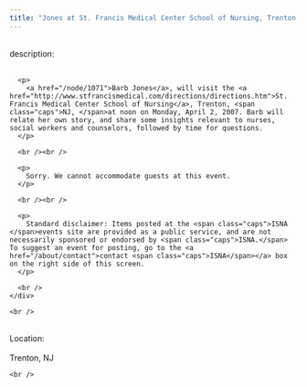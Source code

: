 ```yaml
---
title: "Jones at St. Francis Medical Center School of Nursing, Trenton, NJ"
---
```


<div class="flexinode-body flexinode-2">
  <div class="flexinode-textarea-1">
    <div class="form-item">
      <br /> <label>description:</label><br /><br /> 
      
      <p>
        <a href="/node/1071">Barb Jones</a>, will visit the <a href="http://www.stfrancismedical.com/directions/directions.htm">St. Francis Medical Center School of Nursing</a>, Trenton, <span class="caps">NJ, </span>at noon on Monday, April 2, 2007. Barb will relate her own story, and share some insights relevant to nurses, social workers and counselors, followed by time for questions.
      </p>
      
      <br /><br />
      
      <p>
        Sorry. We cannot accommodate guests at this event.
      </p>
      
      <br /><br />
      
      <p>
        Standard disclaimer: Items posted at the <span class="caps">ISNA </span>events site are provided as a public service, and are not necessarily sponsored or endorsed by <span class="caps">ISNA.</span> To suggest an event for posting, go to the <a href="/about/contact">contact <span class="caps">ISNA</span></a> box on the right side of this screen.
      </p>
      
      <br />
    </div>
    
    <br />
  </div>
  
  <div class="flexinode-textfield-2">
    <div class="form-item">
      <br /> <label>Location:</label><br /><br /> Trenton, NJ<br />
    </div>
    
    <br />
  </div>
</div>